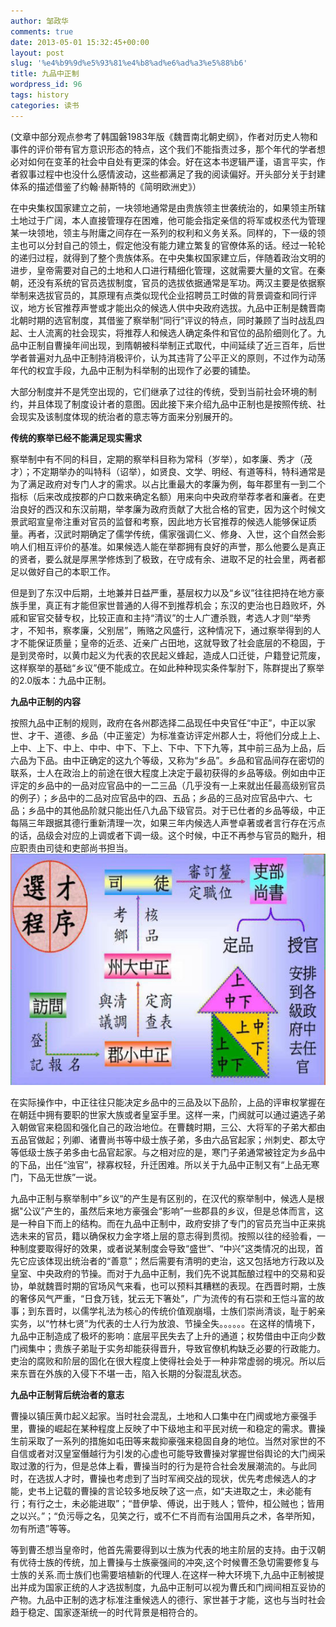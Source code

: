 ```yaml
---
author: 邹政华
comments: true
date: 2013-05-01 15:32:45+00:00
layout: post
slug: '%e4%b9%9d%e5%93%81%e4%b8%ad%e6%ad%a3%e5%88%b6'
title: 九品中正制
wordpress_id: 96
tags: history
categories: 读书
---
```


(文章中部分观点参考了韩国磐1983年版《魏晋南北朝史纲》，作者对历史人物和事件的评价带有官方意识形态的特点，这个我们不能指责过多，那个年代的学者想必对如何在变革的社会中自处有更深的体会。好在这本书逻辑严谨，语言平实，作者叙事过程中也没什么感情波动，这些都满足了我的阅读偏好。开头部分关于封建体系的描述借鉴了约翰·赫斯特的《简明欧洲史》）




在中央集权国家建立之前，一块领地通常是由贵族领主世袭统治的，如果领主所辖土地过于广阔，本人直接管理存在困难，他可能会指定亲信的将军或权丞代为管理某一块领地，领主与附庸之间存在一系列的权利和义务关系。同样的，下一级的领主也可以分封自己的领土，假定他没有能力建立繁复的官僚体系的话。经过一轮轮的递归过程，就得到了整个贵族体系。在中央集权国家建立后，伴随着政治文明的进步，皇帝需要对自己的土地和人口进行精细化管理，这就需要大量的文官。在秦朝，还没有系统的官员选拔制度，官员的选拔依据通常是军功。两汉主要是依据察举制来选拔官员的，其原理有点类似现代企业招聘员工时做的背景调查和同行评议，地方长官推荐声誉或才能出众的候选人供中央政府选拔。九品中正制是魏晋南北朝时期的选官制度，其借鉴了察举制“同行”评议的特点，同时兼顾了当时战乱四起、士人流离的社会现实，将推荐人和候选人确定条件和官位的品阶细则化了。九品中正制自曹操年间出现，到隋朝被科举制正式取代，中间延续了近三百年，后世学者普遍对九品中正制持消极评价，认为其违背了公平正义的原则，不过作为动荡年代的权宜手段，九品中正制为科举制的出现作了必要的铺垫。




大部分制度并不是凭空出现的，它们继承了过往的传统，受到当前社会环境的制约，并且体现了制度设计者的意图。因此接下来介绍九品中正制也是按照传统、社会现实及该制度体现的统治者的意志等方面来分别展开的。


**传统的察举已经不能满足现实需求**


察举制中有不同的科目，定期的察举科目称为常科（岁举），如孝廉、秀才（茂才）；不定期举办的叫特科（诏举），如贤良、文学、明经、有道等科，特科通常是为了满足政府对专门人才的需求。以占比重最大的孝廉为例，每年郡里有一到二个指标（后来改成按郡的户口数来确定名额）用来向中央政府举荐孝者和廉者。在吏治良好的西汉和东汉前期，举孝廉为政府贡献了大批合格的官吏，因为这个时候文景武昭宣皇帝注重对官员的监督和考察，因此地方长官推荐的候选人能够保证质量。再者，汉武时期确定了儒学传统，儒家强调仁义、修身、入世，这个自然会影响人们相互评价的基准。如果候选人能在举郡拥有良好的声誉，那么他要么是真正的贤者，要么就是厚黑学修炼到了极致，在守成有余、进取不足的社会里，两者都足以做好自己的本职工作。


但是到了东汉中后期，土地兼并日益严重，基层权力以及“乡议”往往把持在地方豪族手里，真正有才能但家世普通的人得不到推荐机会；东汉的吏治也日趋败坏，外戚和宦官交替专权，比较正直和主持“清议”的士人广遭杀戮，考选人才则“举秀才，不知书，察孝廉，父别居”，贿赂之风盛行，这种情况下，通过察举得到的人才不能保证质量；皇帝的近丞、近亲广占田地，这就导致了社会底层的不稳固，于是到灵帝时，以黄巾起义为代表的农民起义蜂起，造成人口迁徙，户籍登记荒废，这样察举的基础“乡议”便不能成立。在如此种种现实条件掣肘下，陈群提出了察举的2.0版本：九品中正制。


**九品中正制的内容**



按照九品中正制的规则，政府在各州郡选择二品现任中央官任“中正”，中正以家世、才干、道德、乡品（中正鉴定）为标准查访评定州郡人士，将他们分成上上、上中、上下、中上、中中、中下、下上、下中、下下九等，其中前三品为上品，后六品为下品。由中正确定的这九个等级，又称为“乡品”。乡品和官品间存在密切的联系，士人在政治上的前途在很大程度上决定于最初获得的乡品等级。例如由中正评定的乡品中的一品对应官品中的一二三品（几乎没有一上来就出任最高级别官员的例子）；乡品中的二品对应官品中的四、五品；乡品的三品对应官品中六、七品；乡品中的其他品阶就只能出任八九品下级官员。对于已仕者的乡品等级，中正每隔三年跟据其德行重新清理一次，如果三年内候选人声誉卓著或者言行存在污点的话，品级会对应的上调或者下调一级。这个时候，中正不再参与官员的黜升，相应职责由司徒和吏部尚书担当。
![九品中正制选才程序](/images/2013/2013-05-01_jiupinzhongzhengzhi.jpg)

在实际操作中，中正往往只能决定乡品中的三品及以下品阶，上品的评审权掌握在在朝廷中拥有要职的世家大族或者皇室手里。这样一来，门阀就可以通过遴选子弟入朝做官来稳固和强化自己的政治地位。在曹魏时期，三公、大将军的子弟大都由五品官做起；列卿、诸曹尚书等中级士族子弟，多由六品官起家；州刺史、郡太守等低级士族子弟多由七品官起家。与之相对应的是，寒门子弟通常被铨定为乡品中的下品，出任“浊官”，禄寡权轻，升迁困难。所以关于九品中正制又有“上品无寒门，下品无世族”一说。

九品中正制与察举制中”乡议“的产生是有区别的，在汉代的察举制中，候选人是根据"公议”产生的，虽然后来地方豪强会“影响”一些郡县的乡议，但是总体而言，这是一种自下而上的结构。而在九品中正制中，政府安排了专门的官员充当中正来挑选未来的官员，籍以确保权力金字塔上层的意志得到贯彻。按照以往的经验看，一种制度要取得好的效果，或者说某制度会导致“盛世”、“中兴”这类情况的出现，首先它应该体现出统治者的“善意”；然后需要有清明的吏治，这又包括地方行政以及皇室、中央政府的节操。而对于九品中正制，我们先不说其酝酿过程中的交易和妥协，单就魏晋时期的官场风气来看，也可以预料其糟糕的表现。在西晋时期，士族的奢侈风气严重，“日食万钱，犹云无下箸处”，广为流传的有石崇和王恺斗富的故事；到东晋时，以儒学礼法为核心的传统价值观崩塌，士族们崇尚清谈，耻于躬亲实务，以“竹林七贤”为代表的士人行为放浪、节操全失。。。。。。在这样的情境下，九品中正制造成了极坏的影响：底层平民失去了上升的通道；权势借由中正向少数门阀集中；贵族子弟耻于实务却能获得晋升，导致官僚机构缺乏必要的行政能力。吏治的腐败和阶层的固化在很大程度上使得社会处于一种非常虚弱的境况。所以后来东晋在外族的入侵下不堪一击，陷入长期的分裂混乱状态。

**九品中正制背后统治者的意志**

曹操以镇压黄巾起义起家。当时社会混乱，土地和人口集中在门阀或地方豪强手里，曹操的崛起在某种程度上反映了中下级地主和平民对统一和稳定的需求。曹操生前采取了一系列的措施如屯田等来裁抑豪强来稳固自身的地位。当然对家世的不自信或者对汉皇室僭越行为引发的心虚也可能导致曹操对掌握世俗舆论的大门阀采取过激的行为，但是总体上看，曹操当时的行为是符合社会发展潮流的。与此同时，在选拔人才时，曹操也考虑到了当时军阀交战的现状，优先考虑候选人的才能，史书上记载的曹操的言论较多地反映了这一点，如“夫进取之士，未必能有行；有行之士，未必能进取”；“昔伊挚、傅说，出于贱人；管仲，桓公贼也；皆用之以兴。”；“负污辱之名，见笑之行，或不仁不肖而有治国用兵之术，各举所知，勿有所遗”等等。

等到曹丕想当皇帝时，他首先需要得到以士族为代表的地主阶层的支持。由于汉朝有优待士族的传统，加上曹操与士族豪强间的冲突,这个时候曹丕急切需要修复与士族的关系.而士族们也需要培植新的代理人.在这样一种大环境下,九品中正制被提出并成为国家正统的人才选拔制度，九品中正制可以视为曹氏和门阀间相互妥协的产物。九品中正制的选才标准注重候选人的德行、家世甚于才能，这也与当时社会趋于稳定、国家逐渐统一的时代背景是相符合的。

